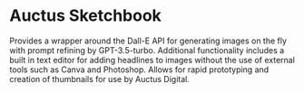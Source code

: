 # Auctus Sketchbook
 Provides a wrapper around the Dall-E API for generating images on the fly with prompt refining by GPT-3.5-turbo. Additional functionality includes a built in text editor for adding headlines to images without the use of external tools such as Canva and Photoshop. Allows for rapid prototyping and creation of thumbnails for use by Auctus Digital.
